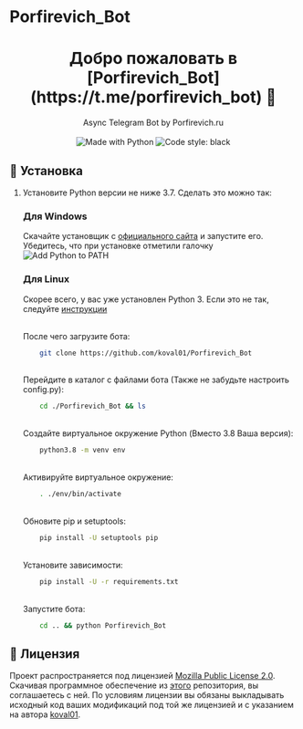 # Porfirevich_Bot

<h1 align="center">Добро пожаловать в [Porfirevich_Bot](https://t.me/porfirevich_bot) 👋</h1>
<p align="center">
    Async Telegram Bot by Porfirevich.ru
    <br /><br />
    <img alt="Made with Python" src="https://img.shields.io/badge/Made%20with-Python-%23FFD242?logo=python&logoColor=white">
    <img alt="Code style: black" src="https://img.shields.io/badge/code%20style-Social-428.svg">
</p>

## 🚀 Установка

1. Установите Python версии не ниже 3.7. Сделать это можно так:

    <h3>Для Windows</h3>

    Скачайте установщик с [официального сайта](https://www.python.org/downloads/) и запустите его. Убедитесь, что при установке отметили галочку ![Add Python to PATH](https://user-images.githubusercontent.com/42045258/69171091-557d2780-0b0c-11ea-8adf-7f819357f041.png)

     <h3>Для Linux</h3>

     Скорее всего, у вас уже установлен Python 3. Если это не так, следуйте [инструкции](https://realpython.com/installing-python/#linux)
    
    </br>После чего загрузите бота:
    
    ```sh
        git clone https://github.com/koval01/Porfirevich_Bot
    ```
   
    </br>Перейдите в каталог с файлами бота (Также не забудьте настроить config.py):
    
    ```sh
        cd ./Porfirevich_Bot && ls
    ```
   
    </br>Создайте виртуальное окружение Python (Вместо 3.8 Ваша версия):
    
    ```sh
        python3.8 -m venv env
    ```
   
    </br>Активируйте виртуальное окружение:
    
    ```sh
        . ./env/bin/activate
    ```
   
    </br>Обновите pip и setuptools:
    
    ```sh
        pip install -U setuptools pip
    ```
   
    </br>Установите зависимости:
    
    ```sh
        pip install -U -r requirements.txt
    ```
   
    </br>Запустите бота:
    
    ```sh
        cd .. && python Porfirevich_Bot
    ```

## 📝 Лицензия
<!--- Не надо это удалять, пожалуйста 😐  -->
Проект распространяется под лицензией [Mozilla Public License 2.0](https://github.com/koval01/Porfirevich_Bot/blob/master/LICENSE). Скачивая программное обеспечение из [этого](https://github.com/koval01/Porfirevich_Bot) репозитория, вы соглашаетесь с ней. По условиям лицензии вы обязаны выкладывать исходный код ваших модификаций под той же лицензией и с указанием на автора [koval01](https://github.com/koval01).
